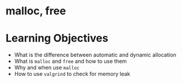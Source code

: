 # malloc, free

# Learning Objectives

* What is the difference between automatic and dynamic allocation
* What is `malloc` and `free` and how to use them
* Why and when use `malloc`
* How to use `valgrind` to check for memory leak
